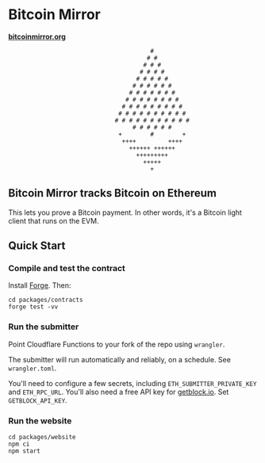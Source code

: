 # Bitcoin Mirror

**[bitcoinmirror.org](https://bitcoinmirror.org)**

```
                                        #
                                       # #
                                      # # #
                                     # # # #
                                    # # # # #
                                   # # # # # #
                                  # # # # # # #
                                 # # # # # # # #
                                # # # # # # # # #
                               # # # # # # # # # #
                              # # # # # # # # # # #
                                   # # # # # #
                               +        #        +
                                ++++         ++++
                                  ++++++ ++++++
                                    +++++++++
                                      +++++
                                        +
```

## Bitcoin Mirror tracks Bitcoin on Ethereum

This lets you prove a Bitcoin payment. In other words, it's a Bitcoin light client that runs on the EVM.

## Quick Start

### Compile and test the contract

Install [Forge](https://getfoundry.sh/). Then:

```
cd packages/contracts
forge test -vv
```

### Run the submitter

Point Cloudflare Functions to your fork of the repo using `wrangler`.

The submitter will run automatically and reliably, on a schedule. See `wrangler.toml`.

You'll need to configure a few secrets, including `ETH_SUBMITTER_PRIVATE_KEY` and `ETH_RPC_URL`. You'll also need a free API key for [getblock.io](https://getblock.io). Set `GETBLOCK_API_KEY`.

### Run the website

```
cd packages/website
npm ci
npm start
```
